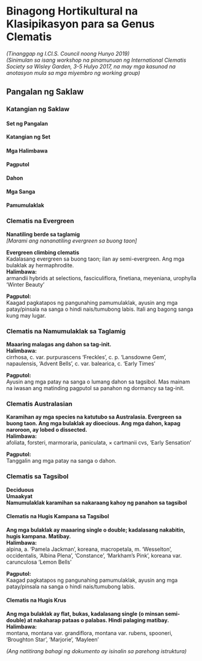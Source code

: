 # Binagong Hortikultural na Klasipikasyon para sa Genus Clematis  
*(Tinanggap ng I.Cl.S. Council noong Hunyo 2019)*  
*(Sinimulan sa isang workshop na pinamunuan ng International Clematis Society sa Wisley Garden, 3-5 Hulyo 2017, na may mga kasunod na anotasyon mula sa mga miyembro ng working group)*  

## Pangalan ng Saklaw  
### Katangian ng Saklaw  

#### Set ng Pangalan  
**Katangian ng Set**  

#### Mga Halimbawa  
**Pagputol**  

#### Dahon  
**Mga Sanga**  

#### Pamumulaklak  

### Clematis na Evergreen  
**Nanatiling berde sa taglamig**  
*[Marami ang nananatiling evergreen sa buong taon]*  

**Evergreen climbing clematis**  
Kadalasang evergreen sa buong taon; ilan ay semi-evergreen. Ang mga bulaklak ay hermaphrodite.  
**Halimbawa:**  
armandii hybrids at selections, fasciculiflora, finetiana, meyeniana, urophylla ‘Winter Beauty’  

**Pagputol:**  
Kaagad pagkatapos ng pangunahing pamumulaklak, ayusin ang mga patay/pinsala na sanga o hindi nais/tumubong labis. Itali ang bagong sanga kung may lugar.  

### Clematis na Namumulaklak sa Taglamig  
**Maaaring malagas ang dahon sa tag-init.**  
**Halimbawa:**  
cirrhosa, c. var. purpurascens ‘Freckles’, c. p. ‘Lansdowne Gem’, napaulensis, ‘Advent Bells’, c. var. balearica, c. ‘Early Times’  

**Pagputol:**  
Ayusin ang mga patay na sanga o lumang dahon sa tagsibol. Mas mainam na iwasan ang matinding pagputol sa panahon ng dormancy sa tag-init.  

### Clematis Australasian  
**Karamihan ay mga species na katutubo sa Australasia. Evergreen sa buong taon. Ang mga bulaklak ay dioecious. Ang mga dahon, kapag naroroon, ay lobed o dissected.**  
**Halimbawa:**  
afoliata, forsteri, marmoraria, paniculata, × cartmanii cvs, ‘Early Sensation’  

**Pagputol:**  
Tanggalin ang mga patay na sanga o dahon.  

### Clematis sa Tagsibol  
**Deciduous**  
**Umaakyat**  
**Namumulaklak karamihan sa nakaraang kahoy ng panahon sa tagsibol**  

#### Clematis na Hugis Kampana sa Tagsibol  
**Ang mga bulaklak ay maaaring single o double; kadalasang nakabitin, hugis kampana. Matibay.**  
**Halimbawa:**  
alpina, a. ‘Pamela Jackman’, koreana, macropetala, m. ‘Wesselton’, occidentalis, ‘Albina Plena’, ‘Constance’, ‘Markham’s Pink’, koreana var. carunculosa ‘Lemon Bells’  

**Pagputol:**  
Kaagad pagkatapos ng pangunahing pamumulaklak, ayusin ang mga patay/pinsala na sanga o hindi nais/tumubong labis.  

#### Clematis na Hugis Krus  
**Ang mga bulaklak ay flat, bukas, kadalasang single (o minsan semi-double) at nakaharap pataas o palabas. Hindi palaging matibay.**  
**Halimbawa:**  
montana, montana var. grandiflora, montana var. rubens, spooneri, ‘Broughton Star’, ‘Marjorie’, ‘Mayleen’  

*(Ang natitirang bahagi ng dokumento ay isinalin sa parehong istruktura)*